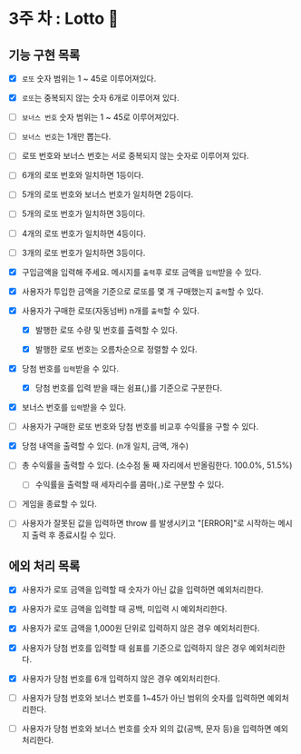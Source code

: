 # 3주 차 : Lotto 💫

## 기능 구현 목록

- [x] `로또` 숫자 범위는 1 ~ 45로 이루어져있다.

- [x] `로또`는 중복되지 않는 숫자 6개로 이루어져 있다.

- [ ] `보너스 번호` 숫자 범위는 1 ~ 45로 이루어져있다.

- [ ] `보너스 번호`는 1개만 뽑는다.

- [ ] 로또 번호와 보너스 번호는 서로 중복되지 않는 숫자로 이루어져 있다.

- [ ] 6개의 로또 번호와 일치하면 1등이다.

- [ ] 5개의 로또 번호와 보너스 번호가 일치하면 2등이다.

- [ ] 5개의 로또 번호가 일치하면 3등이다.

- [ ] 4개의 로또 번호가 일치하면 4등이다.

- [ ] 3개의 로또 번호가 일치하면 3등이다.

- [x] 구입금액을 입력해 주세요. 메시지를 `출력`후 로또 금액을 `입력`받을 수 있다.

- [x] 사용자가 투입한 금액을 기준으로 로또를 몇 개 구매했는지 `출력`할 수 있다.

- [x] 사용자가 구매한 로또(자동넘버) n개를 `출력`할 수 있다.

  - [x] 발행한 로또 수량 및 번호를 출력할 수 있다.

  - [x] 발행한 로또 번호는 오름차순으로 정렬할 수 있다.

- [x] 당첨 번호를 `입력`받을 수 있다.

  - [x] 당첨 번호를 입력 받을 때는 쉼표(,)를 기준으로 구분한다.

- [x] 보너스 번호를 `입력`받을 수 있다.

- [ ] 사용자가 구매한 로또 번호와 당첨 번호를 비교후 수익률을 구할 수 있다.

- [x] 당첨 내역을 출력할 수 있다. (n개 일치, 금액, 개수)

- [ ] 총 수익률을 출력할 수 있다. (소수점 둘 째 자리에서 반올림한다. 100.0%, 51.5%)

  - [ ] 수익률을 출력할 때 세자리수를 콤마(`,`)로 구분할 수 있다.

- [ ] 게임을 종료할 수 있다.

- [ ] 사용자가 잘못된 값을 입력하면 throw 를 발생시키고 "[ERROR]"로 시작하는 메시지 출력 후 종료시킬 수 있다.

## 에외 처리 목록

- [x] 사용자가 로또 금액을 입력할 때 숫자가 아닌 값을 입력하면 예외처리한다.

- [x] 사용자가 로또 금액을 입력할 때 공백, 미입력 시 예외처리한다.

- [x] 사용자가 로또 금액을 1,000원 단위로 입력하지 않은 경우 예외처리한다.

- [x] 사용자가 당첨 번호를 입력할 때 쉼표를 기준으로 입력하지 않은 경우 예외처리한다.

- [x] 사용자가 당첨 번호를 6개 입력하지 않은 경우 예외처리한다.

- [ ] 사용자가 당첨 번호와 보너스 번호를 1~45가 아닌 범위의 숫자를 입력하면 예외처리한다.

- [ ] 사용자가 당첨 번호와 보너스 번호를 숫자 외의 값(공백, 문자 등)을 입력하면 예외처리한다.
